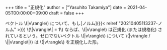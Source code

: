 +++
title = "正規化"
author = ["Yasuhito Takamiya"]
date = 2021-04-05T00:00:00+09:00
draft = false
+++

ベクトル \\(|v\rangle\\) について、もし[ノルム]({{< relref "20210405113237-ノルム" >}}) \\(\\|v\rangle\\| = 1\\) ならば、\\(|v\rangle\\) は正規化 (または規格化) されているという。ゼロでないベクトル \\(|v\rangle\\) について \\(|v\rangle / \\||v\rangle\\|\\) は \\(|v\rangle\\) を正規化した形。
